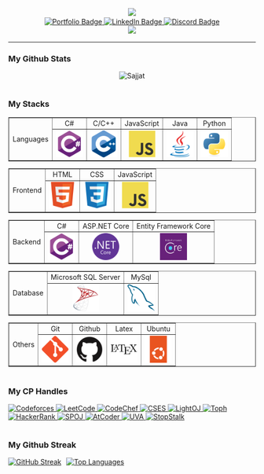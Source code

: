 
<div id="header" align="center">
  <img src="https://media.giphy.com/media/M9gbBd9nbDrOTu1Mqx/giphy.gif" width="100"/>
  <div id="badges">
    <a href="https://sajjat004.github.io/sajjat-portfolio/">
      <img src="https://img.shields.io/badge/Portfolio-red?style=for-the-badge&logo=portfolio&logoColor=white" alt="Portfolio Badge"/>
    </a>
    <a href="https://www.linkedin.com/in/mh-sajjat/">
      <img src="https://img.shields.io/badge/LinkedIn-blue?style=for-the-badge&logo=linkedin&logoColor=white" alt="LinkedIn Badge"/>
    </a>
    <a href="https://discord.com/users/870589876867858463">
      <img src="https://img.shields.io/badge/Discord-7289DA?style=for-the-badge&logo=discord&logoColor=white" alt="Discord Badge"/>
    </a>
  </div>
  <div>
    <img src="https://readme-typing-svg.herokuapp.com/?font=Righteous&size=35&center=true&vCenter=true&width=500&height=70&duration=5000&lines=Hi+There!+👋;+I'm+Md.+Sajjat+Hossen!;+I'm+a+competitive+programmer." />
  </div>
</div>

---

### My Github Stats
<p align="center"> 
  <img src="https://github-readme-stats.vercel.app/api?username=sajjat-hossen&show_icons=true&count_private=true&theme=dark" alt="Sajjat" /> 
</p>

<h1></h1>

### My Stacks

<!-- languages -->

<table border = 1>
    <tr>
        <td align="center" rowspan="2">Languages</td>
        <td align="center">C#</td>
        <td align="center">C/C++</td>
        <td align="center">JavaScript</td>
        <td align="center">Java</td>
        <td align="center">Python</td>
    </tr>
    <tr>
        <td align="center">
          <img src="https://github.com/devicons/devicon/blob/master/icons/csharp/csharp-original.svg" title="C#"  alt="C#" width="55" height="55"/>
        </td>
        <td align="center">
          <img src="https://github.com/devicons/devicon/blob/master/icons/cplusplus/cplusplus-original.svg" title="C/C++"  alt="C/C++" width="55" height="55"/>
        </td>
        <td align="center">
          <img src="https://github.com/devicons/devicon/blob/master/icons/javascript/javascript-original.svg" title="JavaScript"  alt="JavaScript" width="55" height="55"/>
        </td>
        <td align="center">
          <img src="https://github.com/devicons/devicon/blob/master/icons/java/java-original.svg" title="Java"  alt="Java" width="55" height="55"/>
        </td>
        <td align="center">
          <img src="https://github.com/devicons/devicon/blob/master/icons/python/python-original.svg" title="Python"  alt="Python" width="55" height="55"/>
        </td>
    </tr>
</table>

<!-- fontedn -->

<table border = 1>
    <tr>
        <td align="center" rowspan="2">Frontend</td>
        <td align="center">HTML</td>
        <td align="center">CSS</td>
        <td align="center">JavaScript</td>
    </tr>
    <tr>
        <td align="center">
          <img src="https://github.com/devicons/devicon/blob/master/icons/html5/html5-original.svg" title="HTML"  alt="HTML" width="55" height="55"/>
        </td>
        <td align="center">
          <img src="https://github.com/devicons/devicon/blob/master/icons/css3/css3-original.svg" title="CSS"  alt="CSS" width="55" height="55"/>
        </td>
        <td align="center">
          <img src="https://github.com/devicons/devicon/blob/master/icons/javascript/javascript-original.svg" title="JavaScript"  alt="JavaScript" width="55" height="55"/>
        </td>
    </tr>
</table>

<!-- backend -->

<table border = 1>
    <tr>
        <td align="center" rowspan="2">Backend</td>
        <td align="center">C#</td>
        <td align="center">ASP.NET Core</td>
        <td align="center">Entity Framework Core</td>
    </tr>
    <tr>
        <td align="center">
          <img src="https://github.com/devicons/devicon/blob/master/icons/csharp/csharp-original.svg" title="C#"  alt="C#" width="55" height="55"/>
        </td>
        <td align="center">
          <img src="https://github.com/devicons/devicon/blob/master/icons/dotnetcore/dotnetcore-original.svg" title="ASP.NET Core"  alt="ASP.NET Core" width="55" height="55"/>
        </td>
        <td align="center">
          <img src="https://github.com/sajjat-hossen/sajjat-hossen/blob/main/Images/Entity-Framework-Core.png" title="Entity Framework Core"  alt="Entity Framework Core" width="55" height="55"/>
        </td>
    </tr>
</table>

<!-- database -->

<table border = 1>
    <tr>
        <td align="center" rowspan="2">Database</td>
        <td align="center">Microsoft SQL Server</td>
        <td align="center">MySql</td>
    </tr>
    <tr>
        <td align="center">
          <img src="https://github.com/devicons/devicon/blob/master/icons/microsoftsqlserver/microsoftsqlserver-original.svg" title="Microsoft SQL Server"  alt="Microsoft SQL Server" width="55" height="55"/>
        </td>
        <td align="center">
          <img src="https://github.com/devicons/devicon/blob/master/icons/mysql/mysql-original.svg" title="MySql"  alt="MySql" width="55" height="55"/>
        </td>
    </tr>
</table>

<!-- others -->

<table border = 1>
    <tr>
        <td align="center" rowspan="2">Others</td>
        <td align="center">Git</td>
        <td align="center">Github</td>
        <td align="center">Latex</td>
        <td align="center">Ubuntu</td>
    </tr>
    <tr>
        <td  align="center">
          <img src="https://github.com/devicons/devicon/blob/master/icons/git/git-original.svg" title="Git"  alt="Git" width="55" height="55"/>
        </td>
        <td align="center">
          <img src="https://github.com/devicons/devicon/blob/master/icons/github/github-original.svg" title="Github"  alt="Github" width="55" height="55"/>
        </td>
        <td align="center">
          <img src="https://github.com/devicons/devicon/blob/master/icons/latex/latex-original.svg" title="Latex"  alt="Latex" width="55" height="55"/>
        </td>
        <td align="center">
          <img src="https://github.com/devicons/devicon/blob/master/icons/ubuntu/ubuntu-original.svg" title="Ubuntu"  alt="Ubuntu" width="55" height="55"/>
        </td>
    </tr>
</table>

<h1></h1>

### My CP Handles

 <div id="badges">
  <a href="https://codeforces.com/profile/Sajjat004">
    <img src="https://img.shields.io/badge/Codeforces-blue?style=for-the-badge&logo=codeforces&logoColor=white" alt="Codeforces"/>
  </a>
  <a href="https://leetcode.com/u/Sajjat004/">
    <img src="https://img.shields.io/badge/LeetCode-orange?style=for-the-badge&logo=leetcode&logoColor=white" alt="LeetCode"/>
  </a>
  <a href="https://www.codechef.com/users/sajjat004">
    <img src="https://img.shields.io/badge/CodeChef-7289DA?style=for-the-badge&logo=codechef&logoColor=white" alt="CodeChef"/>
  </a>
  <a href="https://cses.fi/problemset/user/62271/">
    <img src="https://img.shields.io/badge/CSES-0047AB?style=for-the-badge&logo=cses&logoColor=white" alt="CSES"/>
  </a>
  <a href="https://lightoj.com/user/sajjat004">
    <img src="https://img.shields.io/badge/LightOJ-red?style=for-the-badge&logo=lightoj&logoColor=white" alt="LightOJ"/>
  </a>
  <a href="https://toph.co/u/Sajjat004">
    <img src="https://img.shields.io/badge/Toph-green?style=for-the-badge&logo=toph&logoColor=white" alt="Toph"/>
  </a>
  <a href="https://www.hackerrank.com/profile/Sajjat004">
    <img src="https://img.shields.io/badge/HackerRank-2EC866?style=for-the-badge&logo=hackerrank&logoColor=white" alt="HackerRank"/>
  </a>
  <a href="https://www.spoj.com/myaccount/">
    <img src="https://img.shields.io/badge/SPOJ-0C0C0C?style=for-the-badge&logo=spoj&logoColor=white" alt="SPOJ"/>
  </a>
  <a href="https://atcoder.jp/users/Sajjat004">
    <img src="https://img.shields.io/badge/AtCoder-1F8ACB?style=for-the-badge&logo=atcoder&logoColor=white" alt="AtCoder"/>
  </a>
  <a href="https://onlinejudge.org/index.php?option=com_onlinejudge&Itemid=15">
    <img src="https://img.shields.io/badge/UVA-red?style=for-the-badge&logo=uva&logoColor=white" alt="UVA"/>
  </a>
  <a href="https://www.stopstalk.com/user/profile/Sajjat004">
    <img src="https://img.shields.io/badge/StopStalk-gray?style=for-the-badge&logo=stopstalk&logoColor=white" alt="StopStalk"/>
  </a>
</div>

<h1></h1>

### My Github Streak

<div style="display: flex; align-items: center;">
  <a href="https://git.io/streak-stats">
    <img src="https://github-readme-streak-stats.herokuapp.com/?user=sajjat-hossen&currStreakNum=2FD3EB&fire=pink&sideLabels=F00&theme=nightowl" alt="GitHub Streak" style="margin-right: 10px;">
  </a>
  <a href="https://github.com/sajjat-hossen/github-readme-stats">
    <img src="https://github-readme-stats.vercel.app/api/top-langs/?username=sajjat-hossen&theme=dark&layout=compact&align=right&width=40%" alt="Top Languages">
  </a>
</div>
